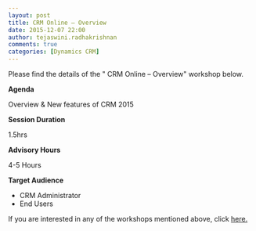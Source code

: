 ```yaml
---
layout: post
title: CRM Online – Overview
date: 2015-12-07 22:00
author: tejaswini.radhakrishnan
comments: true
categories: [Dynamics CRM]
---
```

Please find the details of the " CRM Online – Overview" workshop below.

<strong>Agenda</strong>

Overview &amp; New features of CRM 2015

<strong>Session Duration</strong>

1.5hrs

<strong>Advisory Hours</strong>

4-5 Hours

<strong>Target Audience</strong>
<ul>
	<li>CRM Administrator</li>
	<li>End Users</li>
</ul>
If you are interested in any of the workshops mentioned above, click <a href="mailto:blog_ptsdynamics@microsoft.com?Subject=Dynamics%20CRM%20Workshops%20-%20Registration&amp;Body=PLEASE%20FILL%20IN%20THE%20FOLLOWING%20DETAILS%0A%0AName%3A%0ACompany%20Name%3A%0APartner%20ID%3A%0AContact%20number%3A%0AEmail%20ID%3A%0AProducts%20interested%20in%3A%0ASessions%20interested%20in%3A">here.</a>
